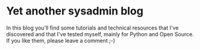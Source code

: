 # Yet another sysadmin blog

In this blog you'll find some tutorials and technical resources that I've discovered and that I've tested myself, mainly for Python and Open Source. If
you like them, please leave a comment ;-)
